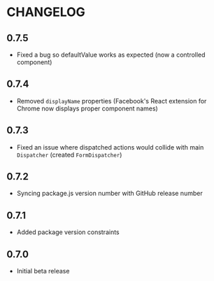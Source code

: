 # CHANGELOG

## 0.7.5
* Fixed a bug so defaultValue works as expected (now a controlled component)

## 0.7.4
* Removed `displayName` properties (Facebook's React extension for Chrome now displays proper component names)

## 0.7.3
* Fixed an issue where dispatched actions would collide with main `Dispatcher` (created `FormDispatcher`)

## 0.7.2
* Syncing package.js version number with GitHub release number

## 0.7.1
* Added package version constraints

## 0.7.0
* Initial beta release
